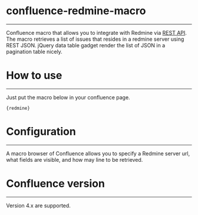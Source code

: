 # confluence-redmine-macro
___

Confluence macro that allows you to integrate with Redmine via [REST API].
The macro retrieves a list of issues that resides in a redmine server using REST JSON.
jQuery data table gadget render the list of JSON in a pagination table nicely.

# How to use
---

Just put the macro below in your confluence page.

`
{redmine}
`

# Configuration
---

A macro browser of Confluence allows you to specify a Redmine server url, 
what fields are visible, and how may line to be retrieved.

# Confluence version
---

Version 4.x are supported.



[ REST API]:http://www.redmine.org/projects/redmine/wiki/Rest_api